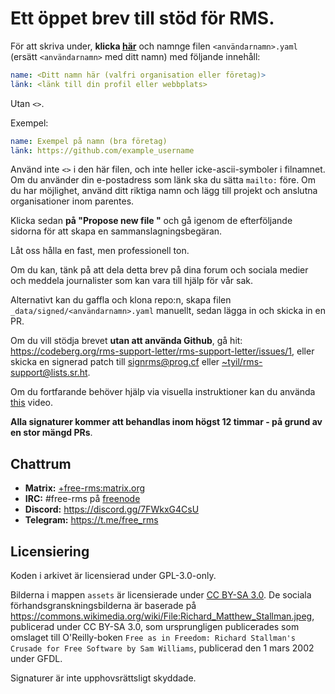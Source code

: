 # Ett öppet brev till stöd för RMS.

För att skriva under, **klicka [här](https://github.com/rms-support-letter/rms-support-letter.github.io/new/master/_data/signed)** och namnge filen `<användarnamn>.yaml` (ersätt `<användarnamn>` med ditt namn) med följande innehåll:

```yaml
name: <Ditt namn här (valfri organisation eller företag)>
länk: <länk till din profil eller webbplats>
```

Utan `<>`.

Exempel:
```yaml
name: Exempel på namn (bra företag)
länk: https://github.com/example_username
```

Använd inte `<>` i den här filen, och inte heller icke-ascii-symboler i filnamnet.
Om du använder din e-postadress som länk ska du sätta `mailto:` före.
Om du har möjlighet, använd ditt riktiga namn och lägg till projekt och anslutna organisationer inom parentes.

Klicka sedan **på "Propose new file "** och gå igenom de efterföljande sidorna för att skapa en sammanslagningsbegäran.

Låt oss hålla en fast, men professionell ton.

Om du kan, tänk på att dela detta brev på dina forum och sociala medier och meddela journalister som kan vara till hjälp för vår sak.

Alternativt kan du gaffla och klona repo:n, skapa filen `_data/signed/<användarnamn>.yaml` manuellt, sedan lägga in och skicka in en PR.

Om du vill stödja brevet **utan att använda Github**, gå hit: https://codeberg.org/rms-support-letter/rms-support-letter/issues/1,
eller skicka en signerad patch till [signrms@prog.cf](mailto:signrms@prog.cf) eller [~tyil/rms-support@lists.sr.ht](mailto:~tyil/rms-support@lists.sr.ht).

Om du fortfarande behöver hjälp via visuella instruktioner kan du använda [this](https://invidious.snopyta.org/watch?v=1lz5S5oS8CU) video.

**Alla signaturer kommer att behandlas inom högst 12 timmar - på grund av en stor mängd PRs**.

## Chattrum

- **Matrix:** [+free-rms:matrix.org](https://matrix.to/#/+free-rms:matrix.org)
- **IRC:** #free-rms på [freenode](https://freenode.net)
- **Discord:** https://discord.gg/7FWkxG4CsU
- **Telegram:** https://t.me/free_rms

## Licensiering
Koden i arkivet är licensierad under GPL-3.0-only.

Bilderna i mappen `assets` är licensierade under [CC BY-SA 3.0](https://creativecommons.org/licenses/by-sa/3.0/legalcode). De sociala förhandsgranskningsbilderna är baserade på https://commons.wikimedia.org/wiki/File:Richard_Matthew_Stallman.jpeg, publicerad under CC BY-SA 3.0, som ursprungligen publicerades som omslaget till O'Reilly-boken `Free as in Freedom: Richard Stallman's Crusade for Free Software by Sam Williams`, publicerad den 1 mars 2002 under GFDL.

Signaturer är inte upphovsrättsligt skyddade.
